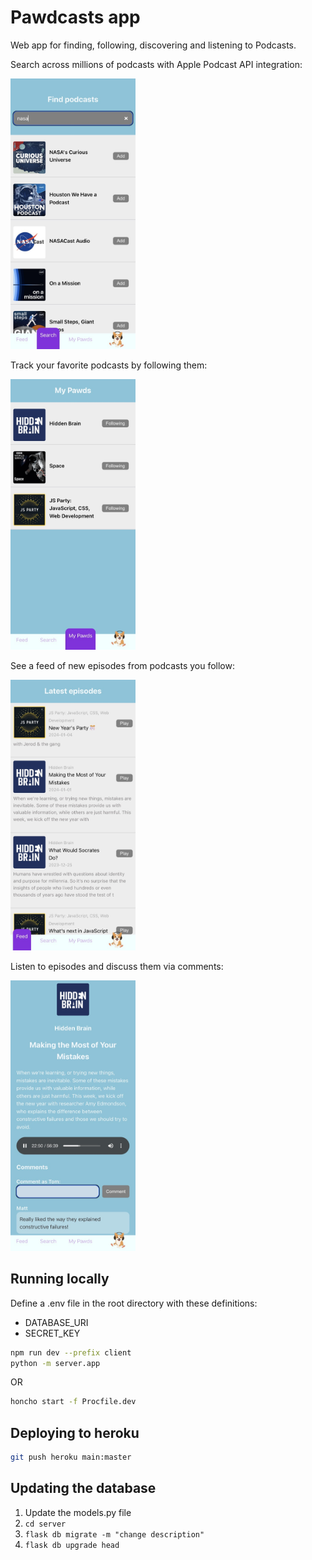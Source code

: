 # Pawdcasts app

Web app for finding, following, discovering and listening to Podcasts.

Search across millions of podcasts with Apple Podcast API integration:

<img src="screenshots/search.jpg" width="200">

Track your favorite podcasts by following them:

<img src="screenshots/mypawds.jpg" width="200">

See a feed of new episodes from podcasts you follow:

<img src="screenshots/feed.jpg" width="200">

Listen to episodes and discuss them via comments:

<img src="screenshots/episode.jpg" width="200">

## Running locally

Define a .env file in the root directory with these definitions:
- DATABASE_URI
- SECRET_KEY


```sh
npm run dev --prefix client
python -m server.app
```

OR

```sh
honcho start -f Procfile.dev
```

## Deploying to heroku

```sh
git push heroku main:master
```

## Updating the database

1. Update the models.py file
2. `cd server`
3. `flask db migrate -m "change description"`
4. `flask db upgrade head`
